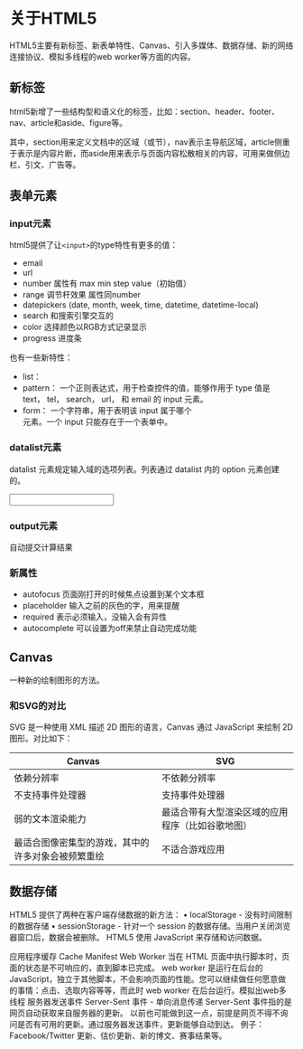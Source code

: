 # 关于HTML5

HTML5主要有新标签、新表单特性、Canvas、引入多媒体、数据存储、新的网络连接协议、模拟多线程的web worker等方面的内容。
## 新标签
html5新增了一些结构型和语义化的标签，比如：section、header、footer、nav、article和aside、figure等。

其中，section用来定义文档中的区域（或节），nav表示主导航区域，article侧重于表示是内容片断，而aside用来表示与页面内容松散相关的内容，可用来做侧边栏、引文、广告等。

## 表单元素
### input元素
html5提供了让```<input>```的type特性有更多的值：

- email
- url
- number 属性有 max min step value（初始值）
- range 调节杆效果 属性同number
- datepickers (date, month, week, time, datetime, datetime-local)
- search 和搜索引擎交互的
- color 选择颜色以RGB方式记录显示
- progress 进度条
 
也有一些新特性：

- list： <datalist> 元素的 ID，该元素的内容，<option> 元素被用作提示信息，会在 input 的建议区域作为提议显示出来。
- pattern： 一个正则表达式，用于检查控件的值，能够作用于 type 值是 text， tel， search， url， 和 email 的 input 元素。
- form： 一个字符串，用于表明该 input 属于哪个 <form> 元素。一个 input 只能存在于一个表单中。

### datalist元素
datalist 元素规定输入域的选项列表。列表通过 datalist 内的 option 元素创建的。

<input id="awardWon" name="awardWon" type="text" list="awards">
<datalist id="awards">
  <select>
    <option value="Best Picture"></option>
    <option value="Best Director"></option>
  </select>
</datalist>

### output元素
自动提交计算结果

### 新属性
- autofocus 页面刚打开的时候焦点设置到某个文本框
- placeholder 输入之前的灰色的字，用来提醒
- required 表示必须输入，没输入会有异性
- autocomplete 可以设置为off来禁止自动完成功能

## Canvas 
一种新的绘制图形的方法。

### 和SVG的对比

SVG 是一种使用 XML 描述 2D 图形的语言，Canvas 通过 JavaScript 来绘制 2D 图形。对比如下：

| Canvas | SVG |
|-- | -- |
|依赖分辨率|不依赖分辨率|
|不支持事件处理器|支持事件处理器|
|弱的文本渲染能力|最适合带有大型渲染区域的应用程序（比如谷歌地图）|
|最适合图像密集型的游戏，其中的许多对象会被频繁重绘|不适合游戏应用|

## 数据存储
HTML5 提供了两种在客户端存储数据的新方法：
•	localStorage - 没有时间限制的数据存储
•	sessionStorage - 针对一个 session 的数据存储。当用户关闭浏览器窗口后，数据会被删除。
HTML5 使用 JavaScript 来存储和访问数据。

应用程序缓存
 Cache Manifest
Web Worker
当在 HTML 页面中执行脚本时，页面的状态是不可响应的，直到脚本已完成。
web worker 是运行在后台的 JavaScript，独立于其他脚本，不会影响页面的性能。您可以继续做任何愿意做的事情：点击、选取内容等等，而此时 web worker 在后台运行。模拟出web多线程
服务器发送事件
Server-Sent 事件 - 单向消息传递
Server-Sent 事件指的是网页自动获取来自服务器的更新。
以前也可能做到这一点，前提是网页不得不询问是否有可用的更新。通过服务器发送事件，更新能够自动到达。
例子：Facebook/Twitter 更新、估价更新、新的博文、赛事结果等。


